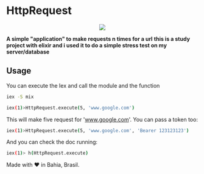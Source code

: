 # HttpRequest

<div align="center">

![](https://elixir-lang.org/images/logo/logo.png)


</div>

**A simple "application" to make requests n times for a url**
**this is a study project with elixir and i used it to do a simple stress test on my server/database**

## Usage

You can execute the Iex and call the module and the function
```bash
iex -S mix
```
```bash
iex(1)>HttpRequest.execute(5, 'www.google.com')
```
This will make five request for 'www.google.com'.
You can pass a token too:
```bash
iex(1)>HttpRequest.execute(5, 'www.google.com', 'Bearer 123123123')
```
And you can check the doc running:
```bash
iex(1)> h(HttpRequest.execute)
```

Made with ❤ in Bahia, Brasil.
